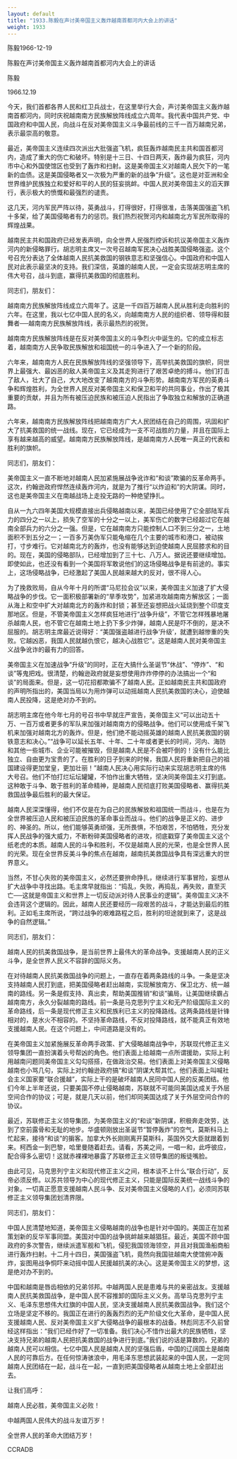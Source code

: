 ```yaml
---
layout: default
title: "1933.陈毅在声讨美帝国主义轰炸越南首都河内大会上的讲话"
weight: 1933
---
```


陈毅1966-12-19

陈毅在声讨美帝国主义轰炸越南首都河内大会上的讲话

陈毅

1966.12.19

今天，我们首都各界人民和红卫兵战士，在这里举行大会，声讨美帝国主义轰炸越南首都河内，同时庆祝越南南方民族解放阵线成立六周年。我代表中国共产党、中国政府和中国人民，向战斗在反对美帝国主义斗争最前线的三千一百万越南兄弟，表示最崇高的敬意。

最近，美帝国主义连续四次派出大批强盗飞机，疯狂轰炸越南民主共和国首都河内，造成了重大的伤亡和破坏。特别是十三日、十四日两天，轰炸最为疯狂，河内市中心和外国使馆区也受到了轰炸和扫射。这是美帝国主义对越南人民欠下的一笔新的血债。这是美国侵略者又一次极为严重的新的战争“升级”。这也是对亚洲和全世界维护民族独立和爱好和平的人民的狂妄挑衅。中国人民对美帝国主义的滔天罪行，表示极大的愤慨和最强烈的谴责。

这几天，河内军民严阵以待，英勇战斗，打得很好，打得很准，击落美国强盗飞机十多架，给了美国侵略者有力的惩罚。我们热烈祝贺河内和越南北方军民所取得的辉煌战果。

越南民主共和国政府已经发表声明，向全世界人民强烈控诉和抗议美帝国主义轰炸河内的新侵略罪行。胡志明主席又一次号召越南军民决心战胜美国侵略强盗。这个号召充分表达了全体越南人民抗美救国的钢铁意志和坚强信心。中国政府和中国人民对此表示最坚决的支持。我们深信，英雄的越南人民，一定会实现胡志明主席的伟大号召，战斗到底，赢得抗美救国的彻底胜利。

同志们，朋友们：

越南南方民族解放阵线成立六周年了。这是一千四百万越南人民从胜利走向胜利的六年。在这里，我以七亿中国人民的名义，向越南南方人民的组织者、领导得和鼓舞者──越南南方民族解放阵线，表示最热烈的祝贺。

越南南方民族解放阵线是在反对美帝国主义的斗争烈火中诞生的。它的成立标志着，越南南方人民争取民族解放和祖国统一的斗争进入了一个新的阶段。

六年来，越南南方人民在民族解放阵线的坚强领导下，高举抗美救国的旗帜，同世界上最强大、最凶恶的敌人美帝国主义及其走狗进行了艰苦卓绝的搏斗。他们打击了敌人，壮大了自己，大大地改变了越南南方的斗争形势。越南南方军民的英勇斗争和辉煌胜利，为全世界人民反对美帝国主义和保卫和平的共同事业，作出了极其重要的贡献，并且为所有被压迫民族和被压迫人民指出了争取独立和解放的正确道路。

六年来，越南南方民族解放阵线把越南南方广大人民团结在自己的周围，巩固和扩大了抗美救国的统一战线。现在，它已经成为一支不可战胜的力量，并且在国际上享有越来越高的威望。越南南方民族解放阵线，是越南南方人民唯一真正的代表和胜利的旗帜。

同志们，朋友们：

美帝国主义一直不断地对越南人民加紧施展战争讹诈和“和谈”欺骗的反革命两手。这次，约翰逊政府悍然连续轰炸河内，就是为了推行“以炸迫和”的大阴谋。同时，这也是美帝国主义在南越战场上走投无路的一种绝望挣扎。

自从一九六四年美国大规模直接出兵侵略越南以来，美国已经使用了它全部陆军兵力的四分之一以上，损失了空军的十分之一以上，美军伤亡的数字已经超过它在越南全部兵力的六分之一强。但是，它在越南南方只能控制人口不到三分之一，土地面积不到五分之一；一百多万美伪军只能龟缩在几个主要的城市和港口，被动挨打，寸步难行。它对越南北方的轰炸，也没有能够达到迫使越南人民屈膝求和的目的。现在，美国的侵略部队，已经增加到了三十七、八万人。据说还要继续增加。即使如此，也还没有看到一个美国将军敢说他们的这场侵略战争是有前途的。事实上，这场侵略战争，已经激起了美国人民越来越大的反对，很不得人心。

为了挽救败局，自从今年十月的所谓“马尼拉会议”以来，美帝国主义加速了扩大侵略战争的步伐。它一面积极部署新的“旱季攻势”，加紧进攻越南南方解放区；一面从海上和空中扩大对越南北方的轰炸和封锁；甚至还妄想把战火延烧到整个印度支那地区。但是，不管美帝国主义怎样疯狂地进行“战争升级”，不管它怎样残暴地屠杀越南人民，也不管它在越南土地上扔下多少炸弹，越南人民是吓不倒的，是决不屈服的。胡志明主席最近说得好：“美国强盗越进行战争‘升级’，就遭到越惨重的失败。它越凶恶，我国人民就越仇恨它，越决心战胜它”。这是越南人民对美帝国主义战争讹诈的最有力的回答。

美帝国主义在加速战争“升级”的同时，正在大搞什么圣诞节“休战”、“停炸”、“和谈”等鬼把戏。很清楚，约翰逊政府就是妄想使用炸炸停停的办法搞出一个“和谈”的局面来。但是，这一切花招都欺骗不了越南人民。正如越南民主共和国政府的声明所指出的，美国当局以为用炸弹可以动摇越南人民抗美救国的决心，迫使越南人民投降，这是绝对办不到的。

胡志明主席在他今年七月的号召书中早就庄严宣告，美帝国主义“可以出动五十万、一百万或者更多的军队来加强对越南南方的侵略战争。他们可以使用成千架飞机来加强对越南北方的轰炸。但是，他们绝不能动摇英雄的越南人民抗美救国的钢铁意志和决心。”“战争可以延长五年、十年、二十年或者更长的时间，河内、海防和其他一些城市、企业可能被摧毁，但是越南人民是不会被吓倒的！没有什么能比独立、自由更为宝贵的了。在胜利的日子到来的时候，我国人民将重新把自己的祖国建设得更加堂皇，更加壮丽！”越南人民决心用实际行动来实现胡志明主席的伟大号召。他们不怕打烂坛坛罐罐，不怕作出重大牺牲，坚决同美帝国主义打到底。这种敢于斗争、敢于胜利的革命精神，是越南人民彻底打败美国侵略者、赢得抗美救国战争最后胜利的最大保证。

越南人民深深懂得，他们不仅是在为自己的民族解放和祖国统一而战斗，也是在为全世界被压迫人民和被压迫民族的革命事业而战斗。他们的战争是正义的、进步的、神圣的。所以，他们能够英勇顽强，无所畏惧，不怕艰苦，不怕牺牲，充分发挥人民战争的强大威力，不断粉碎美国侵略者的进攻，彻底戳穿了美帝国主义这个纸老虎的本质。越南人民的斗争和胜利，不仅是越南人民的光荣，也是全世界人民的光荣。现在全世界反美斗争的焦点在越南，越南抗美救国战争具有深远重大的世界意义。

当然，不甘心失败的美帝国主义，必然还要拚命挣扎，继续进行军事冒险，妄想从扩大战争中寻找出路。毛主席早就指出：“捣乱，失败，再捣乱，再失败，直至灭亡──这就是帝国主义和世界上一切反动派对待人民事业的逻辑”。美帝国主义决不会违背这个逻辑的。因此，越南人民还要经历一段艰苦的战斗，才能达到最后的胜利。正如毛主席所说，“跨过战争的艰难路程之后，胜利的坦途就到来了，这是战争的自然逻辑。”

同志们，朋友们：

越南人民的抗美救国战争，是当前世界上最伟大的革命战争。支援越南人民的正义斗争，是全世界人民义不容辞的国际义务。

在对待越南人民抗美救国战争的问题上，一直存在着两条路线的斗争。一条是坚决支持越南人民打到底，把美国侵略者赶出越南，实现解放南方、保卫北方、统一越南的路线。另一条是假支持、真出卖，帮助美国推销“和谈”骗局，让美国继续霸占越南南方，永久分裂越南的路线。前一条是马克思列宁主义和无产阶级国际主义的革命路线，后一条是现代修正主义和民族利已主义的投降路线。这两条路线是针锋相对的，是水火不相容的。不坚持革命路线，不反对投降路线，就不能真正有效地支援越南人民。在这个问题上，中间道路是没有的。

在美帝国主义加紧施展反革命两手政策、扩大侵略越南战争中，苏联现代修正主义领导集团一直扮演着头号帮凶的角色。他们表面上给越南一点所谓援助，实际上利用越南问题同美帝国主义勾勾搭搭，在做政治交易。他们表面上对美帝国主义侵略越南也小骂几句，实际上对约翰逊政府搞“和谈”阴谋大帮其忙。他们表面上叫喊社会主义国家要“联合援越”，实际上干的是破坏越南人民同中国人民的反美团结。他们今年上半年还说，只要美国不停止侵略越南，苏联就不可能同美国达成关于外层空间合作的协议；可是，就是几天以前，他们却同美国达成了关于外层空间合作的协议。

最近，苏联修正主义领导集团，为美帝国主义的“和谈”新阴谋，积极奔走效劳，达到了空前露骨和无耻的地步。华盛顿刚放出圣诞节“暂停轰炸”的空气，莫斯科马上忙起来，接待“和谈”的掮客。加拿大外长刚刚离开莫斯科，英国外交大臣就跟着到来。柯西金一到巴黎，哈里曼随着赶去。请看，苏美之间，一唱一和，此呼彼应，配合得多么密切！这就赤裸裸地暴露了苏联修正主义领导集团的叛徒嘴脸。

由此可见，马克思列宁主义和现代修正主义之间，根本谈不上什么“联合行动”，反帝必须反修。以苏共领导为中心的现代修正主义，只能是国际反美统一战线斗争的对象。一切真正愿意支援越南人民斗争、反对美帝国主义侵略的人们，必须同苏联修正主义领导集团划清界限。

同志们，朋友们：

中国人民清楚地知道，美帝国主义侵略越南的战争也是针对中国的。美国正在加紧策划新的反华军事同盟。美国对中国的战争挑衅越来越猖狂。最近，美国不顾中国政府的多次警告，继续派遣军舰和飞机，侵犯我国领海领空，并且对我国渔船商船进行轰炸扫射。十二月十四日，美国强盗飞机，竟然向我国驻越南大使馆俯冲轰炸，妄图用战争恫吓来动摇中国人民援越抗美的决心。这是美帝国主义的梦想，这是绝对办不到的。

中国和越南是唇齿相依的兄弟邻邦。中越两国人民是患难与共的亲密战友。支援越南人民抗美救国战争，是中国人民不容推卸的国际主义义务。高举马克思列宁主义、毛泽东思想伟大红旗的中国人民，坚决支援越南人民抗美救国战争。我们这个立场是坚定不移的。我国正在进行的轰轰烈烈的无产阶级文化大革命，是中国人民支援越南人民、反对美帝国主义扩大侵略战争的最根本的战备。林彪同志不久前曾经这样指出：“我们已经作好了一切准备。我们决心不惜作出最大的民族牺牲，坚决支持兄弟的越南人民把抗美救国的战争进行到底。”我们说的话是算数的。兄弟的越南人民可以相信。七亿中国人民是越南人民的坚强后盾，中国的辽阔国土是越南人民的可靠后方。在任何惊涛骇浪中，用毛泽东思想武装起来的中国人民，一定同越南人民团结在一起，战斗在一起，一直到把美国侵略者从越南土地上全部赶出去。

让我们高呼：

越南人民必胜，美帝国主义必败！

中越两国人民伟大的战斗友谊万岁！

全世界人民的革命大团结万岁！

CCRADB

